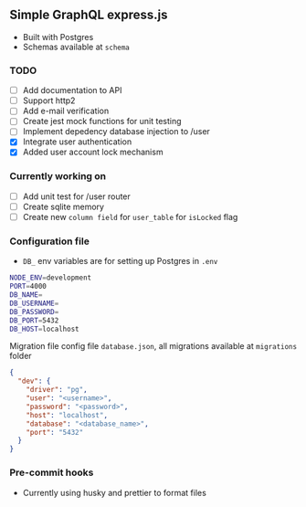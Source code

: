 ## Simple GraphQL express.js

- Built with Postgres
- Schemas available at `schema`

### TODO

- [ ] Add documentation to API
- [ ] Support http2
- [ ] Add e-mail verification
- [ ] Create jest mock functions for unit testing
- [ ] Implement depedency database injection to /user
- [x] Integrate user authentication
- [x] Added user account lock mechanism

### Currently working on

- [ ] Add unit test for /user router
- [ ] Create sqlite memory
- [ ] Create new `column field` for `user_table` for `isLocked` flag

### Configuration file

- `DB_` env variables are for setting up Postgres in `.env`

```sh
NODE_ENV=development
PORT=4000
DB_NAME=
DB_USERNAME=
DB_PASSWORD=
DB_PORT=5432
DB_HOST=localhost
```

Migration file config file `database.json`, all migrations available at `migrations` folder

```json
{
  "dev": {
    "driver": "pg",
    "user": "<username>",
    "password": "<password>",
    "host": "localhost",
    "database": "<database_name>",
    "port": "5432"
  }
}
```

### Pre-commit hooks

- Currently using husky and prettier to format files
